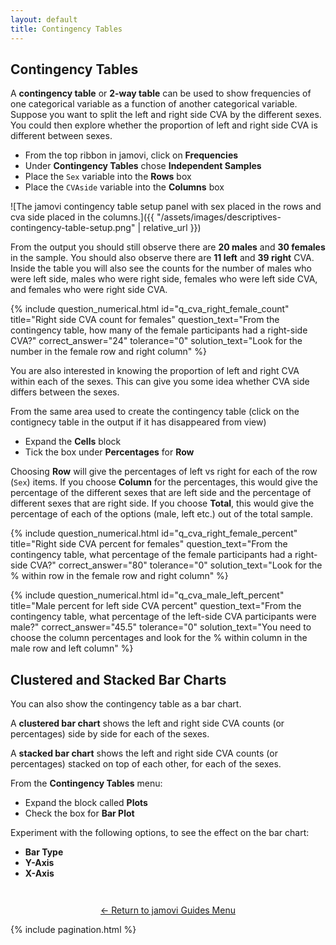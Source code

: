 ```yaml
---
layout: default
title: Contingency Tables
---
```


<div class="explanation" markdown="1">

## Contingency Tables

A **contingency table** or **2-way table** can be used to show frequencies of one categorical variable as a function of another categorical variable.
Suppose you want to split the left and right side CVA by the different sexes.  You could then explore whether the proportion of left and right side CVA is different between sexes.

</div>

<div class="instructions" markdown="1">

*  From the top ribbon in jamovi, click on **Frequencies**
*  Under **Contingency Tables** chose **Independent Samples**
*  Place the `Sex` variable into the **Rows** box
*  Place the `CVAside` variable into the **Columns** box

</div>

![The jamovi contingency table setup panel with sex placed in the rows and cva side placed in the columns.]({{ "/assets/images/descriptives-contingency-table-setup.png" | relative_url }})

<div class="output" markdown="1">

From the output you should still observe there are **20 males** and **30 females** in the sample.  You should also observe there are **11 left** and **39 right** CVA.
Inside the table you will also see the counts for the number of males who were left side, males who were right side, females who were left side CVA, and females who were right side CVA.

</div>

{% include question_numerical.html
id="q_cva_right_female_count"
title="Right side CVA count for females"
question_text="From the contingency table, how many of the female participants had a right-side CVA?"
correct_answer="24"
tolerance="0"
solution_text="Look for the number in the female row and right column"
%}

<div class="explanation" markdown="1">

You are also interested in knowing the proportion of left and right CVA within each of the sexes.  This can give you some idea whether CVA side differs between the sexes.

</div>

<div class="instructions" markdown="1">

From the same area used to create the contingency table (click on the contignecy table in the output if it has disappeared from view)

*  Expand the **Cells** block
*  Tick the box under **Percentages** for **Row**

Choosing **Row** will give the percentages of left vs right for each of the row (`Sex`) items.
If you choose **Column** for the percentages, this would give the percentage of the different sexes that are left side and the percentage of different sexes that are right side.
If you choose **Total**, this would give the percentage of each of the options (male, left etc.) out of the total sample.

</div>

{% include question_numerical.html
id="q_cva_right_female_percent"
title="Right side CVA percent for females"
question_text="From the contingency table, what percentage of the female participants had a right-side CVA?"
correct_answer="80"
tolerance="0"
solution_text="Look for the % within row in the female row and right column"
%}

{% include question_numerical.html
id="q_cva_male_left_percent"
title="Male percent for left side CVA percent"
question_text="From the contingency table, what percentage of the left-side CVA participants were male?"
correct_answer="45.5"
tolerance="0"
solution_text="You need to choose the column percentages and look for the % within column in the male row and left column"
%}

<div class="explanation" markdown="1">

## Clustered and Stacked Bar Charts

You can also show the contingency table as a bar chart.

A **clustered bar chart** shows the left and right side CVA counts (or percentages) side by side for each of the sexes.

A **stacked bar chart** shows the left and right side CVA counts (or percentages) stacked on top of each other, for each of the sexes.

</div>

<div class="instructions" markdown="1">

From the **Contingency Tables** menu:

*  Expand the block called **Plots**
*  Check the box for **Bar Plot**

Experiment with the following options, to see the effect on the bar chart:
*  **Bar Type**
*  **Y-Axis**
*  **X-Axis**

</div>

<div style="text-align: center; margin-top: 3em;">
    <a href="{{ "/jamovi/" | relative_url }}">← Return to jamovi Guides Menu</a>
</div>

{% include pagination.html %}
